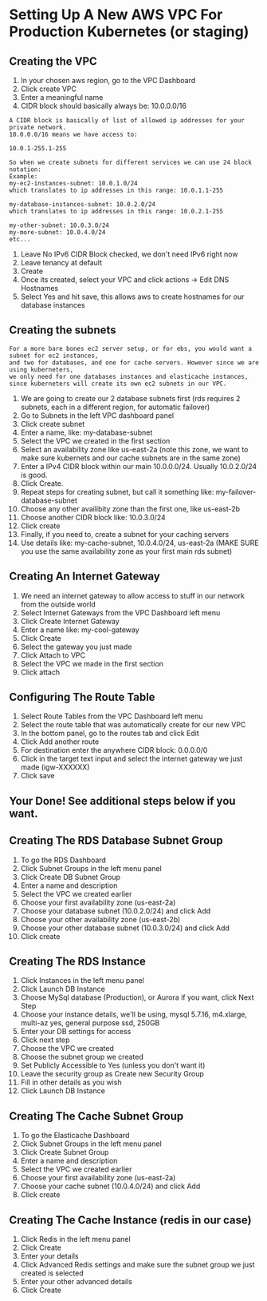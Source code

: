 # Setting Up A New AWS VPC For Production Kubernetes (or staging)

## Creating the VPC

1. In your chosen aws region, go to the VPC Dashboard
1. Click create VPC
1. Enter a meaningful name
1. CIDR block should basically always be: 10.0.0.0/16

```text
A CIDR block is basically of list of allowed ip addresses for your private network.
10.0.0.0/16 means we have access to:

10.0.1-255.1-255

So when we create subnets for different services we can use 24 block notation:
Example: 
my-ec2-instances-subnet: 10.0.1.0/24
which translates to ip addresses in this range: 10.0.1.1-255

my-database-instances-subnet: 10.0.2.0/24
which translates to ip addresses in this range: 10.0.2.1-255

my-other-subnet: 10.0.3.0/24
my-more-subnet: 10.0.4.0/24
etc...
```

1. Leave No IPv6 CIDR Block checked, we don't need IPv6 right now
1. Leave tenancy at default
1. Create
1. Once its created, select your VPC and click actions -> Edit DNS Hostnames
1. Select Yes and hit save, this allows aws to create hostnames for our database instances

## Creating the subnets

```text
For a more bare bones ec2 server setup, or for ebs, you would want a subnet for ec2 instances, 
and two for databases, and one for cache servers. However since we are using kuberneters, 
we only need for one databases instances and elasticache instances, 
since kuberneters will create its own ec2 subnets in our VPC.
```

1. We are going to create our 2 database subnets first (rds requires 2 subnets, each in a different region, for automatic failover)
1. Go to Subnets in the left VPC dashboard panel
1. Click create subnet
1. Enter a name, like: my-database-subnet
1. Select the VPC we created in the first section
1. Select an availability zone like us-east-2a (note this zone, we want to make sure kubernets and our cache subnets are in the same zone)
1. Enter a IPv4 CIDR block within our main 10.0.0.0/24. Usually 10.0.2.0/24 is good.
1. Click Create.
1. Repeat steps for creating subnet, but call it something like: my-failover-database-subnet
1. Choose any other availibity zone than the first one, like us-east-2b
1. Choose another CIDR block like: 10.0.3.0/24
1. Click create
1. Finally, if you need to, create a subnet for your caching servers
1. Use details like: my-cache-subnet, 10.0.4.0/24, us-east-2a (MAKE SURE you use the same availability zone as your first main rds subnet)

## Creating An Internet Gateway

1. We need an internet gateway to allow access to stuff in our network from the outside world
1. Select Internet Gateways from the VPC Dashboard left menu
1. Click Create Internet Gateway
1. Enter a name like: my-cool-gateway
1. Click Create
1. Select the gateway you just made
1. Click Attach to VPC
1. Select the VPC we made in the first section
1. Click attach

## Configuring The Route Table

1. Select Route Tables from the VPC Dashboard left menu
1. Select the route table that was automatically create for our new VPC
1. In the bottom panel, go to the routes tab and click Edit
1. Click Add another route
1. For destination enter the anywhere CIDR block: 0.0.0.0/0
1. Click in the target text input and select the internet gateway we just made (igw-XXXXXX)
1. Click save

## Your Done! See additional steps below if you want.

## Creating The RDS Database Subnet Group

1. To go the RDS Dashboard
1. Click Subnet Groups in the left menu panel
1. Click Create DB Subnet Group
1. Enter a name and description
1. Select the VPC we created earlier
1. Choose your first availability zone (us-east-2a)
1. Choose your database subnet (10.0.2.0/24) and click Add
1. Choose your other availability zone (us-east-2b)
1. Choose your other database subnet (10.0.3.0/24) and click Add
1. Click create

## Creating The RDS Instance

1. Click Instances in the left menu panel
1. Click Launch DB Instance
1. Choose MySql database (Production), or Aurora if you want, click Next Step
1. Choose your instance details, we'll be using, mysql 5.7.16, m4.xlarge, multi-az yes, general purpose ssd, 250GB
1. Enter your DB settings for access
1. Click next step
1. Choose the VPC we created
1. Choose the subnet group we created
1. Set Publicly Accessible to Yes (unless you don't want it)
1. Leave the security group as Create new Security Group
1. Fill in other details as you wish
1. Click Launch DB Instance

## Creating The Cache Subnet Group

1. To go the Elasticache Dashboard
1. Click Subnet Groups in the left menu panel
1. Click Create Subnet Group
1. Enter a name and description
1. Select the VPC we created earlier
1. Choose your first availability zone (us-east-2a)
1. Choose your cache subnet (10.0.4.0/24) and click Add
1. Click create

## Creating The Cache Instance (redis in our case)

1. Click Redis in the left menu panel
1. Click Create
1. Enter your details
1. Click Advanced Redis settings and make sure the subnet group we just created is selected
1. Enter your other advanced details
1. Click Create